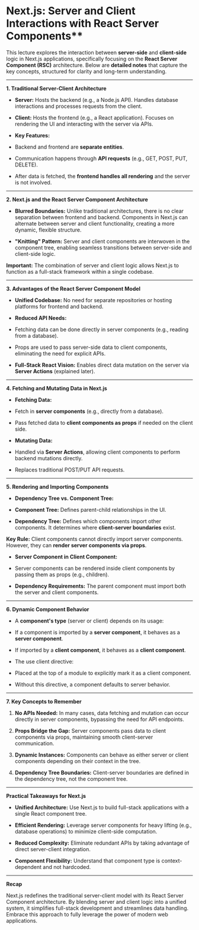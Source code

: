 # Next.js: Server and Client Interactions with React Server Components**

This lecture explores the interaction between **server-side** and **client-side** logic in Next.js applications, specifically focusing on the **React Server Component (RSC)** architecture. Below are **detailed notes** that capture the key concepts, structured for clarity and long-term understanding.

---

**1\. Traditional Server-Client Architecture**

-  **Server:** Hosts the backend (e.g., a Node.js API). Handles database interactions and processes requests from the client.

-  **Client:** Hosts the frontend (e.g., a React application). Focuses on rendering the UI and interacting with the server via APIs.

-  **Key Features:**

-  Backend and frontend are **separate entities**.

-  Communication happens through **API requests** (e.g., GET, POST, PUT, DELETE).

-  After data is fetched, the **frontend handles all rendering** and the server is not involved.

---

**2\. Next.js and the React Server Component Architecture**

-  **Blurred Boundaries:** Unlike traditional architectures, there is no clear separation between frontend and backend. Components in Next.js can alternate between server and client functionality, creating a more dynamic, flexible structure.

-  **"Knitting" Pattern:** Server and client components are interwoven in the component tree, enabling seamless transitions between server-side and client-side logic.

**Important:** The combination of server and client logic allows Next.js to function as a full-stack framework within a single codebase.

---

**3\. Advantages of the React Server Component Model**

-  **Unified Codebase:** No need for separate repositories or hosting platforms for frontend and backend.

-  **Reduced API Needs:**

-  Fetching data can be done directly in server components (e.g., reading from a database).

-  Props are used to pass server-side data to client components, eliminating the need for explicit APIs.

-  **Full-Stack React Vision:** Enables direct data mutation on the server via **Server Actions** (explained later).

---

**4\. Fetching and Mutating Data in Next.js**

-  **Fetching Data:**

-  Fetch in **server components** (e.g., directly from a database).

-  Pass fetched data to **client components as props** if needed on the client side.

-  **Mutating Data:**

-  Handled via **Server Actions**, allowing client components to perform backend mutations directly.

-  Replaces traditional POST/PUT API requests.
---

**5\. Rendering and Importing Components**

-  **Dependency Tree vs. Component Tree:**

-  **Component Tree:** Defines parent-child relationships in the UI.

-  **Dependency Tree:** Defines which components import other components. It determines where **client-server boundaries** exist.

**Key Rule:** Client components cannot directly import server components. However, they can **render server components via props**.

-  **Server Component in Client Component:**

-  Server components can be rendered inside client components by passing them as props (e.g., children).

-  **Dependency Requirements:** The parent component must import both the server and client components.

---

**6\. Dynamic Component Behavior**

-  A **component's type** (server or client) depends on its usage:

-  If a component is imported by a **server component**, it behaves as a **server component**.

-  If imported by a **client component**, it behaves as a **client component**.

-  The use client directive:

-  Placed at the top of a module to explicitly mark it as a client component.

-  Without this directive, a component defaults to server behavior.

---

**7\. Key Concepts to Remember**

1.  **No APIs Needed:** In many cases, data fetching and mutation can occur directly in server components, bypassing the need for API endpoints.

2.  **Props Bridge the Gap:** Server components pass data to client components via props, maintaining smooth client-server communication.

3.  **Dynamic Instances:** Components can behave as either server or client components depending on their context in the tree.

4.  **Dependency Tree Boundaries:** Client-server boundaries are defined in the dependency tree, not the component tree.

---

**Practical Takeaways for Next.js**

-  **Unified Architecture:** Use Next.js to build full-stack applications with a single React component tree.

-  **Efficient Rendering:** Leverage server components for heavy lifting (e.g., database operations) to minimize client-side computation.

-  **Reduced Complexity:** Eliminate redundant APIs by taking advantage of direct server-client integration.

-  **Component Flexibility:** Understand that component type is context-dependent and not hardcoded.

---

**Recap**

Next.js redefines the traditional server-client model with its React Server Component architecture. By blending server and client logic into a unified system, it simplifies full-stack development and streamlines data handling. Embrace this approach to fully leverage the power of modern web applications.
